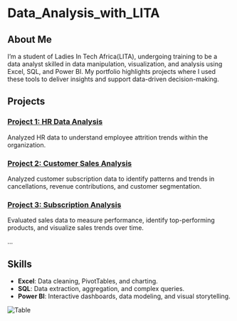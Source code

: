 # Data_Analysis_with_LITA

## About Me
I’m a student of Ladies In Tech Africa(LITA), undergoing training to be a data analyst skilled in data manipulation, visualization, and analysis using Excel, SQL, and Power BI. My portfolio highlights projects where I used these tools to deliver insights and support data-driven decision-making.

## Projects

### [Project 1: HR Data Analysis ](https://github.com/Oluwadhemilardey20/Data_Analysis_with_LITA/blob/main/Class%20Project_HR%20Data%20README.md)
Analyzed HR data to understand employee attrition trends within the organization.

### [Project 2: Customer Sales Analysis ](https://github.com/Oluwadhemilardey20/Data_Analysis_with_LITA/blob/main/Sales%20Data%20Project%20%20README.md)
Analyzed customer subscription data to identify patterns and trends in cancellations, revenue contributions, and customer segmentation.

### [Project 3: Subscription Analysis ](https://github.com/Oluwadhemilardey20/Data_Analysis_with_LITA/blob/main/Customer%20Data%20Project%20README.md)
Evaluated sales data to measure performance, identify top-performing products, and visualize sales trends over time.

...

## Skills
- **Excel**: Data cleaning, PivotTables, and charting.
- **SQL**: Data extraction, aggregation, and complex queries.
- **Power BI**: Interactive dashboards, data modeling, and visual storytelling.


![Table](https://github.com/user-attachments/assets/b319e1d0-24df-4711-ae1a-16b82f05319a)
